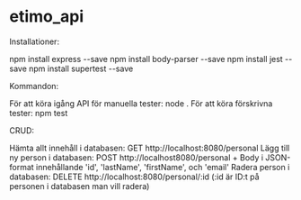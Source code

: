 # etimo_api

  Installationer:
      
  npm install express --save
  npm install body-parser --save
  npm install jest --save
  npm install supertest --save
  
  Kommandon:
  
  För att köra igång API för manuella tester: node .
  För att köra förskrivna tester: npm test
  
  CRUD:

  Hämta allt innehåll i databasen: GET http://localhost:8080/personal
  Lägg till ny person i databasen: POST http://localhost8080/personal + Body i JSON-format innehållande 'id', 'lastName', 'firstName', och 'email'
  Radera person i databasen: DELETE http://localhost:8080/personal/:id (:id är ID:t på personen i databasen man vill radera)
